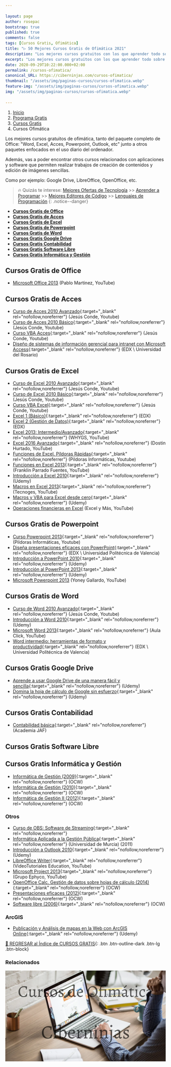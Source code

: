 ```yaml
---

layout: page
author: rosepac
bootstrap: true
published: true
comments: false
tags: [Cursos Gratis, Ofimática]
title: "▷ 50 Mejores Cursos Gratis de Ofimática 2021"
description: "Los mejores cursos gratuitos con los que aprender todo sobre la Ofimática, desde cero hasta nivel experto"
excerpt: "Los mejores cursos gratuitos con los que aprender todo sobre la Ofimática, desde cero hasta nivel experto"
date: 2020-09-29T10:22:00.000+02:00
permalink: /cursos-ofimatica/
canonical_URL: https://ciberninjas.com/cursos-ofimatica/
thumbnail: "/assets/img/paginas-cursos/cursos-ofimatica.webp"
feature-img: "/assets/img/paginas-cursos/cursos-ofimatica.webp"
img: "/assets/img/paginas-cursos/cursos-ofimatica.webp"

---
```


<div class="hidden-sm-down">
<nav aria-label="breadcrumb">
  <ol class="breadcrumb">
    <li class="breadcrumb-item"><a href="/">Inicio</a></li>
    <li class="breadcrumb-item"><a href="/programa-gratis/">Programa Gratis</a></li>
    <li class="breadcrumb-item"><a href="/cursos-tecnologia/">Cursos Gratis</a></li>
    <li class="breadcrumb-item active" aria-current="page">Cursos Ofimática</li>
  </ol>
</nav>
</div>

<script type="application/ld+json">
{
 "@context": "https://schema.org",
 "@type": "BreadcrumbList",
 "itemListElement":
 [
  {
   "@type": "ListItem",
   "position": 1,
   "item":
   {
    "@id": "https://ciberninjas.com/programa-gratis/",
    "name": "Programar Gratis"
    }
  },
  {
   "@type": "ListItem",
   "position": 2,
   "item":
   {
    "@id": "https://ciberninjas.com/cursos-tecnologia/",
    "name": "Los Mejores Cursos GRATIS de Programación y Tecnología Online 2021"
    }
  },
  {
   "@type": "ListItem",
  "position": 3,
  "item":
   {
     "@id": "https://ciberninjas.com/cursos-ofimatica/",
     "name": "Los Mejores Cursos Gratis de Ofimática 2021"
   }
  }
 ]
}
</script>

Los mejores cursos gratuitos de ofimática, tanto del paquete completo de Office: "Word, Excel, Acces, Powerpoint, Outlook, etc" junto a otros paquetes enfocados en el uso diario del ordenador.

Además, vas a poder encontrar otros cursos relacionados con aplicaciones y software que permiten realizar trabajos de creación de contenidos y edición de imágenes sencillas.

Como por ejemplo: Google Drive, LibreOffice, OpenOffice, etc.

> 🔥 Quizás te interese: [Mejores Ofertas de Tecnología](https://www.amazon.es/shop/cibercursos) >> [Aprender a Programar](/programar/) >> [Mejores Editores de Código](/mejores-editores-texto/) >> [Lenguajes de Programación](/15-mejores-lenguajes-programacion/)
{: .notice--danger}

- [**Cursos Gratis de Office**](#cursos-gratis-de-office)
- [**Cursos Gratis de Acces**](#cursos-gratis-de-acces)
- [**Cursos Gratis de Excel**](#cursos-gratis-de-excel)
- [**Cursos Gratis de Powerpoint**](#cursos-gratis-de-powerpoint)
- [**Cursos Gratis de Word**](#cursos-gratis-de-word)
- [**Cursos Gratis Google Drive**](#cursos-gratis-google-drive)
- [**Cursos Gratis Contabilidad**](#cursos-gratis-contabilidad)
- [**Cursos Gratis Software Libre**](#cursos-gratis-software-libre)
- [**Cursos Gratis Informática y Gestión**](#cursos-gratis-informática-y-gestión)

## **Cursos Gratis de Office**

- [Microsoft Office 2013](https://www.youtube.com/playlist?list=PL2994D8A0985CFC9A) (Pablo Martinez, YouTube)

## **Cursos Gratis de Acces**

- [Curso de Acces 2010 Avanzado](https://www.youtube.com/playlist?list=PL87EB5DB749276DAF){:target="_blank" rel="nofollow,noreferrer"} (Jesús Conde, Youtube)
- [Curso de Acces 2010 Básico](https://www.youtube.com/playlist?list=PLDA8B66B264169835){:target="_blank" rel="nofollow,noreferrer"} (Jesús Conde, Youtube)
- [Curso VBA Acces](https://www.youtube.com/playlist?list=PLC3E8FA619DF71898){:target="_blank" rel="nofollow,noreferrer"} (Jesús Conde, Youtube)
- [Diseño de sistemas de información gerencial para intranet con Microsoft Access](https://www.edx.org/course/diseno-de-sistemas-de-informacion-gerencial-para-2){:target="_blank" rel="nofollow,noreferrer"} (EDX \ Universidad del Rosario)

## **Cursos Gratis de Excel**

- [Curso de Excel 2010 Avanzado](https://www.youtube.com/playlist?list=PLFED09792AB0E606F){:target="_blank" rel="nofollow,noreferrer"} (Jesús Conde, Youtube)
- [Curso de Excel 2010 Básico](https://www.youtube.com/playlist?list=PLU8oAlHdN5BkCs-P-AnQhxsSyxSxv9jfI){:target="_blank" rel="nofollow,noreferrer"} (Jesús Conde, Youtube)
- [Curso VBA Excel](https://www.youtube.com/playlist?list=PLF79C9D65E1EC4807){:target="_blank" rel="nofollow,noreferrer"} (Jesús Conde, Youtube)
- [Excel 1 (Básico)](https://www.edx.org/course/excel-upvalenciax-xls101x-1){:target="_blank" rel="nofollow,noreferrer"} (EDX)
- [Excel 2 (Gestión de Datos)](https://www.edx.org/course/excel-2-gestion-de-datos-upvalenciax-xls201x){:target="_blank" rel="nofollow,noreferrer"} (EDX)
- [Excel 2013: Intermedio/Avanzado](https://www.youtube.com/playlist?list=PLmJE_P_j3_IedCBho8XsiqJ_7zNpdRHuX){:target="_blank" rel="nofollow,noreferrer"} (WHYGS, YouTube)
- [Excel 2016 Avanzado](https://www.youtube.com/playlist?list=PLLniqWgyb4HGYSJQySM46YNNRHF0_2POA){:target="_blank" rel="nofollow,noreferrer"} (Dostin Hurtado, YouTube)
- [Funciones de Excel. Píldoras Rápidas](https://www.youtube.com/playlist?list=PLU8oAlHdN5BnCoBbzTNcA756BvMREA6Hl){:target="_blank" rel="nofollow,noreferrer"} (Pildoras Informáticas, Youtube)
- [Funciones en Excel 2013](https://www.youtube.com/playlist?list=PLEjoYXWNBV2N-TbJXimHXWqgP_kvB7i7F){:target="_blank" rel="nofollow,noreferrer"} (Franklin Parrado Fuentes, YouTube)
- [Introducción a Excel 2010](https://click.linksynergy.com/deeplink?id=W9Gem8jDoic&mid=39197&murl=https%3A%2F%2Fwww.udemy.com%2Fcourse%2Fintroduccion-a-excel-2010%2F){:target="_blank" rel="nofollow,noreferrer"} (Udemy)
- [Macros en Excel 2013](https://www.youtube.com/playlist?list=PLssmz9LfwThwB1vNne20qW6d51juop_Dl){:target="_blank" rel="nofollow,noreferrer"} (Tecnoges, YouTube)
- [Macros y VBA para Excel desde cero](https://click.linksynergy.com/deeplink?id=W9Gem8jDoic&mid=39197&murl=https%3A%2F%2Fwww.udemy.com%2Fcourse%2Fmacros-y-vba-para-excel-desde-cero%2F){:target="_blank" rel="nofollow,noreferrer"} (Udemy)
- [Operaciones financieras en Excel](https://www.youtube.com/playlist?list=PLFNWPvtjBMjtG2o48zgCj2fItp53dPBc4) (Excel y Más, YouTube)

## **Cursos Gratis de Powerpoint**

- [Curso Powerpoint 2013](https://www.youtube.com/playlist?list=PLU8oAlHdN5BmWjtgpPMSVRKu-g8SoAntx){:target="_blank" rel="nofollow,noreferrer"} (Pildoras Informáticas, Youtube)
- [Diseña presentaciones eficaces con PowerPoint](https://www.edx.org/course/disena-presentaciones-eficaces-con-upvalenciax-ppt101x-0){:target="_blank" rel="nofollow,noreferrer"} (EDX \ Universidad Politécnica de Valencia)
- [Introducción a PowerPoint 2010](https://click.linksynergy.com/deeplink?id=W9Gem8jDoic&mid=39197&murl=https%3A%2F%2Fwww.udemy.com%2Fcourse%2Fintroduccion-a-powerpoint-2010%2F){:target="_blank" rel="nofollow,noreferrer"} (Udemy)
- [Introducción al PowerPoint 2013](https://click.linksynergy.com/deeplink?id=W9Gem8jDoic&mid=39197&murl=https%3A%2F%2Fwww.udemy.com%2Fcourse%2Fintroduccion-al-powerpoint-2013%2F){:target="_blank" rel="nofollow,noreferrer"} (Udemy)
- [Microsoft Powerpoint 2013](https://www.youtube.com/playlist?list=PL5vjFJ0wFekJnqeP2qZNHGft7SoIGJu8B) (Yoney Gallardo, YouTube)

## **Cursos Gratis de Word**

- [Curso de Word 2010 Avanzado](https://www.youtube.com/playlist?list=PLU8oAlHdN5BnPxtSjts4Tieg4AbIRYz1K){:target="_blank" rel="nofollow,noreferrer"} (Jesús Conde, Youtube)
- [Introducción a Word 2010](https://click.linksynergy.com/deeplink?id=W9Gem8jDoic&mid=39197&murl=https%3A%2F%2Fwww.udemy.com%2Fcourse%2Fintroduccion-a-word-2010%2F){:target="_blank" rel="nofollow,noreferrer"} (Udemy)
- [Microsoft Word 2013](https://www.youtube.com/playlist?list=PLomN84AdULIAyCVh5aH55gkbANr7dBctW){:target="_blank" rel="nofollow,noreferrer"} (Aula Click, YouTube)
- [Word intermedio: herramientas de formato y productividad](https://www.edx.org/es/course/word-intermedio-herramientas-de-formato-y-producti){:target="_blank" rel="nofollow,noreferrer"} (EDX \ Universidad Politécnica de Valencia)

## **Cursos Gratis Google Drive**

- [Aprende a usar Google Drive de una manera fácil y sencilla](https://click.linksynergy.com/deeplink?id=W9Gem8jDoic&mid=39197&murl=https%3A%2F%2Fwww.udemy.com%2Fcourse%2Faprende-a-usar-google-drive-de-una-manera-facil-y-sencilla%2F){:target="_blank" rel="nofollow,noreferrer"} (Udemy)
- [Domina la hoja de cálculo de Google sin esfuerzo](https://click.linksynergy.com/deeplink?id=W9Gem8jDoic&mid=39197&murl=https%3A%2F%2Fwww.udemy.com%2Fcourse%2Fdomina-la-hoja-de-calculo-de-google-sin-esfuerzo%2F){:target="_blank" rel="nofollow,noreferrer"} (Udemy)

## **Cursos Gratis Contabilidad**

- [Contabilidad básica](https://www.academiajaf.com/como/aprender/contabilidad/contabilidad-curso-basico/135-capitulo-001-introduccion-a-la-contabilidad){:target="_blank" rel="nofollow,noreferrer"} (Academia JAF)

## **Cursos Gratis Software Libre**

## **Cursos Gratis Informática y Gestión**

- [Informática de Gestión (2009)](http://ocw.uc3m.es/ingenieria-informatica/informatica-de-gestion){:target="_blank" rel="nofollow,noreferrer"} (OCW)
- [Informática de Gestión (2010)](https://ocw.ehu.eus/file.php/122/Informatica_gestion/Course_listing.html){:target="_blank" rel="nofollow,noreferrer"} (OCW)
- [Informática de Gestión II (2012)](http://ocw.ugr.es/course/view.php?id=86){:target="_blank" rel="nofollow,noreferrer"} (OCW)

### Otros <!-- omit in toc -->

- [Curso de OBS: Software de Streaming](https://aulasoftwarelibre.github.io/taller-de-obs-docs/){:target="_blank" rel="nofollow,noreferrer"}
- [Informática Aplicada a la Gestión Pública](https://click.linksynergy.com/deeplink?id=W9Gem8jDoic&mid=39197&murl=https%3A%2F%2Fwww.udemy.com%2Fcourse%2Fintroduccion-a-outlook-2010%2F){:target="_blank" rel="nofollow,noreferrer"} (Universidad de Murcia) (2011)
- [Introducción a Outlook 2010](https://click.linksynergy.com/deeplink?id=W9Gem8jDoic&mid=39197&murl=https%3A%2F%2Fwww.udemy.com%2Fcourse%2Fintroduccion-a-outlook-2010%2F){:target="_blank" rel="nofollow,noreferrer"} (Udemy)
- [LibreOffice Writer](https://www.youtube.com/playlist?list=PLLLaU95AMQPqAgeXCjQgXawAPABR19U2k){:target="_blank" rel="nofollow,noreferrer"} (VideoTutoriales Education, YouTube)
- [Microsoft Project 2013](https://www.youtube.com/playlist?list=PL7Sb5pi3h9JigadkTKlbhxBFTptqN-tHY){:target="_blank" rel="nofollow,noreferrer"} (Grupo Ephyco, YouTube)
- [OpenOffice Calc. Gestión de datos sobre hojas de cálculo (2014)](https://ocw.unican.es/course/view.php?id=61){:target="_blank" rel="nofollow,noreferrer"} (OCW)
- [Presentaciones eficaces (2012)](https://ocw.unican.es/course/view.php?id=188){:target="_blank" rel="nofollow,noreferrer"} (OCW)
- [Software libre (2006)](http://ocw.upm.es/ciencia-de-la-computacion-e-inteligencia-artificial/software-libre){:target="_blank" rel="nofollow,noreferrer"} (OCW)

### ArcGIS <!-- omit in toc -->

- [Publicación y Análisis de mapas en la Web con ArcGIS Online](https://click.linksynergy.com/deeplink?id=W9Gem8jDoic&mid=39197&murl=https%3A%2F%2Fwww.udemy.com%2Fcourse%2Farcgis-online%2F){:target="_blank" rel="nofollow,noreferrer"} (Udemy)

[🏡 REGRESAR al Índice de CURSOS GRATIS](https://ciberninjas.com/cursos-tecnologia/){: .btn .btn-outline-dark .btn-lg .btn-block}

### **Relacionados** <!-- omit in toc -->

![Los mejores cursos gratuitos con los que aprender todo sobre la Ofimática, desde cero hasta nivel experto](/assets/img/paginas-cursos/cursos-ofimatica.webp "Los mejores cursos gratuitos con los que aprender todo sobre la Ofimática, desde cero hasta nivel experto")
